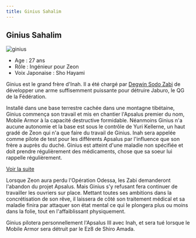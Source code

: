 ```yaml
---
title: Ginius Sahalim
---
```


Ginius Sahalim
--------------


![ginius](/images/stories/saga/08thmsteam/persos/zeon/ginius.jpg)


- Age : 27 ans  
- Rôle : Ingénieur pour Zeon  
- Voix Japonaise : Sho Hayami


Ginius est le grand frère d'Inah. Il a été chargé par [Degwin Sodo Zabi](uc/mobile-suit-gundam/degwin-zod-zabi.html) de développer une arme suffisemment puissante pour détruire Jaburo, le QG de la Fédération.


Installé dans une base terrestre cachée dans une montagne tibétaine, Ginius commença son travail et mis en chantier l'Apsalus premier du nom, Mobile Armor à la capacité destructive formidable. Néanmoins Ginius n'a aucune autonomie et la base est sous le contrôle de Yuri Kellerne, un haut gradé de Zeon qui n'a que faire du travail de Ginius. Inah sera appelée comme pilote de test pour les différents Apsalus par l'influence que son frère a auprès du duché. Ginius est atteint d'une maladie non spécifiée et doit prendre régulièrement des médicaments, chose que sa soeur lui rappelle régulièrement.


[Voir la suite](javascript:spoiler();)


Lorsque Zeon aura perdu l'Opération Odessa, les Zabi demanderont l'abandon du projet Apsalus. Mais Ginius s'y refusant fera continuer de travailler les ouvriers sur place. Mettant toutes ses ambitions dans la concrétisation de son rêve, il laissera de côté son traitement médical et sa maladie finira par attaquer son état mental ce qui le plongera plus ou moins dans la folie, tout en l'affaiblissant physiquement.


Ginius pilotera personnellement l'Apsalus III avec Inah, et sera tué lorsque le Mobile Armor sera détruit par le Ez8 de Shiro Amada.


